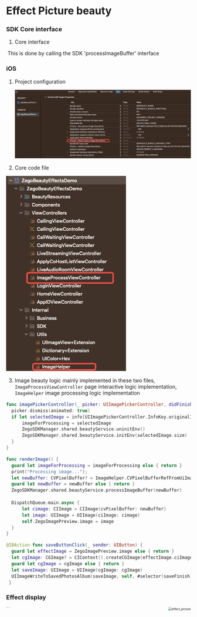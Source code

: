# Effect Picture beauty

### SDK Core interface

1. Core interface

​	 This is done by calling the SDK 'processImageBuffer' interface

### iOS

1. Project configuration

   ![project_config](Image/project_config.jpg)

   

   

2. Core code file

![core_file](Image/core_file.jpg)



3. Image beauty logic mainly implemented in these two files, ` ImageProcessViewController ` page interactive logic implementation, ` ImageHelper ` image processing logic implementation


```swift
func imagePickerController(_ picker: UIImagePickerController, didFinishPickingMediaWithInfo info: [UIImagePickerController.InfoKey : Any]) {
  picker.dismiss(animated: true)
  if let selectedImage = info[UIImagePickerController.InfoKey.originalImage] as? UIImage {
      imageForProcessing = selectedImage
      ZegoSDKManager.shared.beautyService.uninitEnv()
      ZegoSDKManager.shared.beautyService.initEnv(selectedImage.size)
  }
}
```



```swift
func renderImage() {
  guard let imageForProcessing = imageForProcessing else { return }
  print("Processing image...");
  let newBuffer: CVPixelBuffer? = ImageHelper.CVPixelBufferRefFromUiImage(imageForProcessing)
  guard let newBuffer = newBuffer else { return }
  ZegoSDKManager.shared.beautyService.processImageBuffer(newBuffer)

  DispatchQueue.main.async {
      let cimage: CIImage = CIImage(cvPixelBuffer: newBuffer)
      let image: UIImage = UIImage(ciImage: cimage)
      self.ZegoImagePreview.image = image
  }
}
```


```swift
@IBAction func saveButtonClick(_ sender: UIButton) {
  guard let effectImage = ZegoImagePreview.image else { return }
  let cgImage: CGImage? = CIContext().createCGImage(effectImage.ciImage!, from: effectImage.ciImage!.extent) ?? nil
  guard let cgImage = cgImage else { return }
  let saveImage: UIImage = UIImage(cgImage: cgImage)
  UIImageWriteToSavedPhotosAlbum(saveImage, self, #selector(saveFinish), nil)
 }
```



### Effect display

<img src="/Users/zego/Documents/coding/github/GithubDemo/zego_beauty_effects_demo_ios/Image/original_picture.JPG" alt="original_picture" style="zoom:10%;float: left" /><img src="/Users/zego/Documents/coding/github/GithubDemo/zego_beauty_effects_demo_ios/Image/effect_picture.JPG" alt="effect_picture" style="zoom: 57%; float: right;" />
